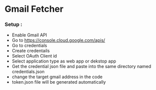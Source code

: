 # Gmail Fetcher

### Setup :
 - Enable Gmail API
 - Go to https://console.cloud.google.com/apis/
 - Go to credentials
 - Create credentails
 - Select OAuth Client id
 - Select application type as web app or dekstop app
 - Get the credential json file and paste into the same directory named credentials.json
 - change the target gmail address in the code
 - token.json file will be generated automatically
